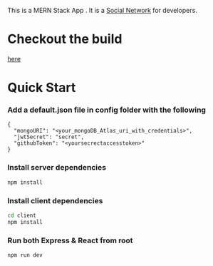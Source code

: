 This is a MERN Stack App .
It is a [Social Network](https://devconnect2105.herokuapp.com) for developers.

# Checkout the build

[here](https://devconnect2105.herokuapp.com/)

# Quick Start

### Add a default.json file in config folder with the following

```
{
  "mongoURI": "<your_mongoDB_Atlas_uri_with_credentials>",
  "jwtSecret": "secret",
  "githubToken": "<yoursecrectaccesstoken>"
}
```

### Install server dependencies

```bash
npm install
```

### Install client dependencies

```bash
cd client
npm install
```

### Run both Express & React from root

```bash
npm run dev
```


